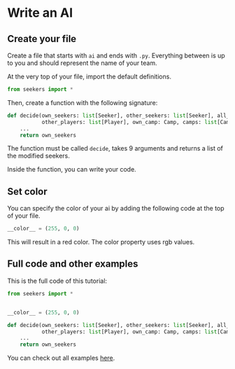 # Write an AI

## Create your file

Create a file that starts with `ai` and ends with `.py`. Everything between is up to you and should represent the name of your team.

At the very top of your file, import the default definitions.

```py
from seekers import *
```

Then, create a function with the following signature:

```py
def decide(own_seekers: list[Seeker], other_seekers: list[Seeker], all_seekers: list[Seeker], goals: list[Goal],
           other_players: list[Player], own_camp: Camp, camps: list[Camp], world: World, passed_time: float):
    ...
    return own_seekers
```

The function must be called `decide`, takes 9 arguments and returns a list of the modified seekers.

Inside the function, you can write your code.

## Set color

You can specify the color of your ai by adding the following code at the top of your file.

```py
__color__ = (255, 0, 0)
```

This will result in a red color. The color property uses rgb values.

## Full code and other examples

This is the full code of this tutorial:

```py
from seekers import *


__color__ = (255, 0, 0)

def decide(own_seekers: list[Seeker], other_seekers: list[Seeker], all_seekers: list[Seeker], goals: list[Goal],
           other_players: list[Player], own_camp: Camp, camps: list[Camp], world: World, passed_time: float):
    ...
    return own_seekers
```

You can check out all examples [here](https://github.com/seekers-dev/seekers-py/tree/master/examples).